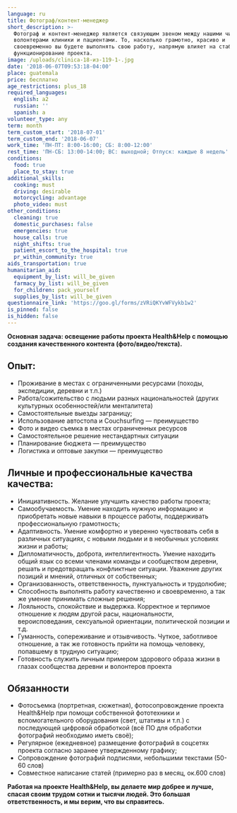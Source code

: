 ```yaml
---
language: ru
title: Фотограф/контент-менеджер
short_description: >-
  Фотограф и контент-менеджер является связующим звеном между нашими читателями,
  волонтерами клиники и пациентами. То, насколько грамотно, красиво и
  своевременно вы будете выполнять свою работу, напрямую влияет на стабильное
  функционирование проекта.
image: /uploads/clinica-18-из-119-1-.jpg
date: '2018-06-07T09:53:18-04:00'
place: guatemala
price: бесплатно
age_restrictions: plus_18
required_languages:
  english: a2
  russian: ''
  spanish: a
volunteer_type: any
term: month
term_custom_start: '2018-07-01'
term_custom_end: '2018-06-07'
work_time: 'ПН-ПТ: 8:00-16:00; СБ: 8:00-12:00'
rest_time: 'ПН-СБ: 13:00-14:00; ВС: выходной; Отпуск: каждые 8 недель'
conditions:
  food: true
  place_to_stay: true
additional_skills:
  cooking: must
  driving: desirable
  motorcycling: advantage
  photo_video: must
other_conditions:
  cleaning: true
  domestic_purchases: false
  emergencies: true
  house_calls: true
  night_shifts: true
  patient_escort_to_the_hospital: true
  pr_within_community: true
aids_transportation: true
humanitarian_aid:
  equipment_by_list: will_be_given
  farmacy_by_list: will_be_given
  for_children: pack_yourself
  supplies_by_list: will_be_given
questionnaire_link: 'https://goo.gl/forms/zVRiQKYvWFVykb1w2'
is_pinned: false
is_hidden: false
---
```

**Основная задача: освещение работы проекта Health&Help с помощью создания качественного контента (фото/видео/текста).**

## Опыт:

* Проживание в местах с ограниченными ресурсами (походы, экспедиции, деревни и т.п.)
* Работа/сожительство с людьми разных национальностей (других культурных особенностей/или менталитета)
* Самостоятельные выезды заграницу;
* Использование автостопа и Couchsurfing — преимущество
* Фото и видео съемка в местах ограниченных ресурсов
* Самостоятельное решение нестандартных ситуации
* Планирование бюджета — преимущество
* Логистика и оптовые закупки — преимущество

## Личные и профессиональные качества качества:

* Инициативность. Желание улучшить качество работы проекта;
* Самообучаемость. Умение находить нужную информацию и приобретать новые навыки в процессе работы, поддерживать профессиональную грамотность;
* Адаптивность. Умение комфортно и уверенно чувствовать себя в различных ситуациях, с новыми людьми и в необычных условиях жизни и работы;
* Дипломатичность, доброта, интеллигентность. Умение находить общий язык со всеми членами команды и сообществом деревни, решать и предотвращать конфликтные ситуации. Уважение других позиций и мнений, отличных от собственных;
* Организованность, ответственность, пунктуальность и трудолюбие;
* Способность выполнять работу качественно и своевременно, а так же умение принимать сложные решения;
* Лояльность, cпокойствие и выдержка. Корректное и терпимое отношение к людям другой расы, национальности, вероисповедания, сексуальной ориентации, политической позиции и т.д.
* Гуманность, сопереживание и отзывчивость. Чуткое, заботливое отношение, а так же готовность прийти на помощь человеку, попавшему в трудную ситуацию;
* Готовность служить личным примером здорового образа жизни в глазах сообщества деревни и волонтеров проекта

## Обязанности

* Фотосъемка (портретная, сюжетная), фотосопровождение проекта Health&Help при помощи собственной фототехники и вспомогательного оборудования (свет, штативы и т.п.) с последующей цифровой обработкой (всё ПО для обработки фотографий необходимо иметь своё);
* Регулярное (ежедневное) размещение фотографий в соцсетях проекта согласно заранее утвержденному графику;
* Сопровождение фотографий подписями, небольшими текстами (50-60 слов)
* Совместное написание статей (примерно раз в месяц, ок.600 слов)

**Работая на проекте Health&Help, вы делаете мир добрее и лучше, спасая своим трудом сотни и тысячи людей. Это большая ответственность, и мы верим, что вы справитесь.**
